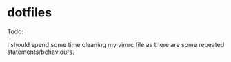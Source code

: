 # dotfiles

Todo:

I should spend some time cleaning my vimrc file as there are some repeated 
statements/behaviours.


